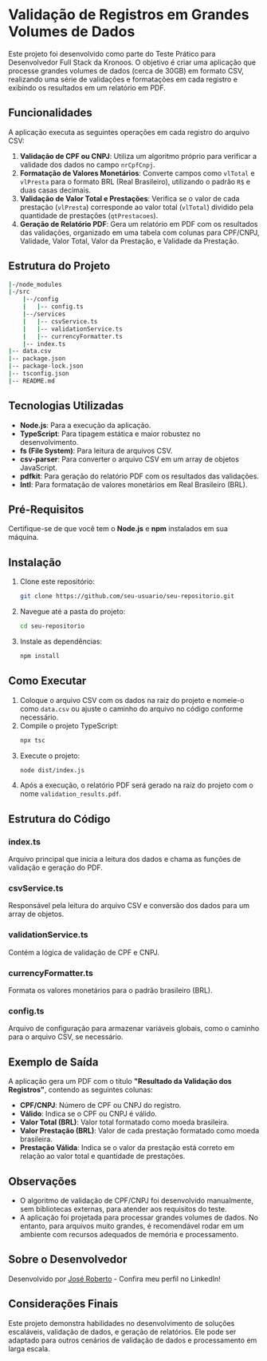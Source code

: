 # Validação de Registros em Grandes Volumes de Dados

Este projeto foi desenvolvido como parte do Teste Prático para Desenvolvedor Full Stack da Kronoos. O objetivo é criar uma aplicação que processe grandes volumes de dados (cerca de 30GB) em formato CSV, realizando uma série de validações e formatações em cada registro e exibindo os resultados em um relatório em PDF.

## Funcionalidades

A aplicação executa as seguintes operações em cada registro do arquivo CSV:

1. **Validação de CPF ou CNPJ**: Utiliza um algoritmo próprio para verificar a validade dos dados no campo `nrCpfCnpj`.
2. **Formatação de Valores Monetários**: Converte campos como `vlTotal` e `vlPresta` para o formato BRL (Real Brasileiro), utilizando o padrão `R$` e duas casas decimais.
3. **Validação de Valor Total e Prestações**: Verifica se o valor de cada prestação (`vlPresta`) corresponde ao valor total (`vlTotal`) dividido pela quantidade de prestações (`qtPrestacoes`).
4. **Geração de Relatório PDF**: Gera um relatório em PDF com os resultados das validações, organizado em uma tabela com colunas para CPF/CNPJ, Validade, Valor Total, Valor da Prestação, e Validade da Prestação.

## Estrutura do Projeto
```bash
|-/node_modules
|-/src
    |--/config
    |   |-- config.ts
    |--/services
    |   |-- csvService.ts
    |   |-- validationService.ts
    |   |-- currencyFormatter.ts
    |-- index.ts
|-- data.csv
|-- package.json
|-- package-lock.json
|-- tsconfig.json
|-- README.md
```

## Tecnologias Utilizadas

- **Node.js**: Para a execução da aplicação.
- **TypeScript**: Para tipagem estática e maior robustez no desenvolvimento.
- **fs (File System)**: Para leitura de arquivos CSV.
- **csv-parser**: Para converter o arquivo CSV em um array de objetos JavaScript.
- **pdfkit**: Para geração do relatório PDF com os resultados das validações.
- **Intl**: Para formatação de valores monetários em Real Brasileiro (BRL).

## Pré-Requisitos

Certifique-se de que você tem o **Node.js** e **npm** instalados em sua máquina.

## Instalação

1. Clone este repositório:
    ```bash
    git clone https://github.com/seu-usuario/seu-repositorio.git
    ```
2. Navegue até a pasta do projeto:
    ```bash
    cd seu-repositorio
    ```
3. Instale as dependências:
    ```bash
    npm install
    ```

## Como Executar

1. Coloque o arquivo CSV com os dados na raiz do projeto e nomeie-o como `data.csv` ou ajuste o caminho do arquivo no código conforme necessário.
2. Compile o projeto TypeScript:
    ```bash
    npx tsc
    ```
3. Execute o projeto:
    ```bash
    node dist/index.js
    ```
4. Após a execução, o relatório PDF será gerado na raiz do projeto com o nome `validation_results.pdf`.

## Estrutura do Código

### index.ts
Arquivo principal que inicia a leitura dos dados e chama as funções de validação e geração do PDF.

### csvService.ts
Responsável pela leitura do arquivo CSV e conversão dos dados para um array de objetos.

### validationService.ts
Contém a lógica de validação de CPF e CNPJ.

### currencyFormatter.ts
Formata os valores monetários para o padrão brasileiro (BRL).

### config.ts
Arquivo de configuração para armazenar variáveis globais, como o caminho para o arquivo CSV, se necessário.

## Exemplo de Saída

A aplicação gera um PDF com o título **"Resultado da Validação dos Registros"**, contendo as seguintes colunas:

- **CPF/CNPJ**: Número de CPF ou CNPJ do registro.
- **Válido**: Indica se o CPF ou CNPJ é válido.
- **Valor Total (BRL)**: Valor total formatado como moeda brasileira.
- **Valor Prestação (BRL)**: Valor de cada prestação formatado como moeda brasileira.
- **Prestação Válida**: Indica se o valor da prestação está correto em relação ao valor total e quantidade de prestações.

## Observações

- O algoritmo de validação de CPF/CNPJ foi desenvolvido manualmente, sem bibliotecas externas, para atender aos requisitos do teste.
- A aplicação foi projetada para processar grandes volumes de dados. No entanto, para arquivos muito grandes, é recomendável rodar em um ambiente com recursos adequados de memória e processamento.

## Sobre o Desenvolvedor

Desenvolvido por [José Roberto](https://www.linkedin.com/in/jos%C3%A9-roberto-dev/) - Confira meu perfil no LinkedIn!


## Considerações Finais

Este projeto demonstra habilidades no desenvolvimento de soluções escaláveis, validação de dados, e geração de relatórios. Ele pode ser adaptado para outros cenários de validação de dados e processamento em larga escala.
